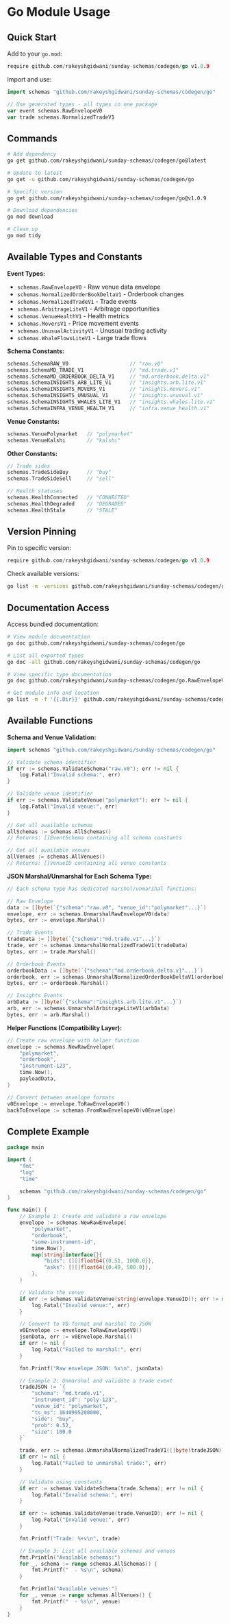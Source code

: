 # Go Module Usage

## Quick Start

Add to your `go.mod`:
```go
require github.com/rakeyshgidwani/sunday-schemas/codegen/go v1.0.9
```

Import and use:
```go
import schemas "github.com/rakeyshgidwani/sunday-schemas/codegen/go"

// Use generated types - all types in one package
var event schemas.RawEnvelopeV0
var trade schemas.NormalizedTradeV1
```

## Commands

```bash
# Add dependency
go get github.com/rakeyshgidwani/sunday-schemas/codegen/go@latest

# Update to latest
go get -u github.com/rakeyshgidwani/sunday-schemas/codegen/go

# Specific version
go get github.com/rakeyshgidwani/sunday-schemas/codegen/go@v1.0.9

# Download dependencies
go mod download

# Clean up
go mod tidy
```

## Available Types and Constants

**Event Types:**
- `schemas.RawEnvelopeV0` - Raw venue data envelope
- `schemas.NormalizedOrderBookDeltaV1` - Orderbook changes
- `schemas.NormalizedTradeV1` - Trade events
- `schemas.ArbitrageLiteV1` - Arbitrage opportunities
- `schemas.VenueHealthV1` - Health metrics
- `schemas.MoversV1` - Price movement events
- `schemas.UnusualActivityV1` - Unusual trading activity
- `schemas.WhaleFlowsLiteV1` - Large trade flows

**Schema Constants:**
```go
schemas.SchemaRAW_V0                    // "raw.v0"
schemas.SchemaMD_TRADE_V1               // "md.trade.v1"
schemas.SchemaMD_ORDERBOOK_DELTA_V1     // "md.orderbook.delta.v1"
schemas.SchemaINSIGHTS_ARB_LITE_V1      // "insights.arb.lite.v1"
schemas.SchemaINSIGHTS_MOVERS_V1        // "insights.movers.v1"
schemas.SchemaINSIGHTS_UNUSUAL_V1       // "insights.unusual.v1"
schemas.SchemaINSIGHTS_WHALES_LITE_V1   // "insights.whales.lite.v1"
schemas.SchemaINFRA_VENUE_HEALTH_V1     // "infra.venue_health.v1"
```

**Venue Constants:**
```go
schemas.VenuePolymarket   // "polymarket"
schemas.VenueKalshi       // "kalshi"
```

**Other Constants:**
```go
// Trade sides
schemas.TradeSideBuy      // "buy"
schemas.TradeSideSell     // "sell"

// Health statuses
schemas.HealthConnected   // "CONNECTED"
schemas.HealthDegraded    // "DEGRADED"
schemas.HealthStale       // "STALE"
```

## Version Pinning

Pin to specific version:
```go
require github.com/rakeyshgidwani/sunday-schemas/codegen/go v1.0.9
```

Check available versions:
```bash
go list -m -versions github.com/rakeyshgidwani/sunday-schemas/codegen/go
```

## Documentation Access

Access bundled documentation:
```bash
# View module documentation
go doc github.com/rakeyshgidwani/sunday-schemas/codegen/go

# List all exported types
go doc -all github.com/rakeyshgidwani/sunday-schemas/codegen/go

# View specific type documentation
go doc github.com/rakeyshgidwani/sunday-schemas/codegen/go.RawEnvelopeV0

# Get module info and location
go list -m -f '{{.Dir}}' github.com/rakeyshgidwani/sunday-schemas/codegen/go
```

## Available Functions

**Schema and Venue Validation:**
```go
import schemas "github.com/rakeyshgidwani/sunday-schemas/codegen/go"

// Validate schema identifier
if err := schemas.ValidateSchema("raw.v0"); err != nil {
    log.Fatal("Invalid schema:", err)
}

// Validate venue identifier
if err := schemas.ValidateVenue("polymarket"); err != nil {
    log.Fatal("Invalid venue:", err)
}

// Get all available schemas
allSchemas := schemas.AllSchemas()
// Returns: []EventSchema containing all schema constants

// Get all available venues
allVenues := schemas.AllVenues()
// Returns: []VenueID containing all venue constants
```

**JSON Marshal/Unmarshal for Each Schema Type:**
```go
// Each schema type has dedicated marshal/unmarshal functions:

// Raw Envelope
data := []byte(`{"schema":"raw.v0", "venue_id":"polymarket"...}`)
envelope, err := schemas.UnmarshalRawEnvelopeV0(data)
bytes, err := envelope.Marshal()

// Trade Events
tradeData := []byte(`{"schema":"md.trade.v1"...}`)
trade, err := schemas.UnmarshalNormalizedTradeV1(tradeData)
bytes, err := trade.Marshal()

// Orderbook Events
orderbookData := []byte(`{"schema":"md.orderbook.delta.v1"...}`)
orderbook, err := schemas.UnmarshalNormalizedOrderBookDeltaV1(orderbookData)
bytes, err := orderbook.Marshal()

// Insights Events
arbData := []byte(`{"schema":"insights.arb.lite.v1"...}`)
arb, err := schemas.UnmarshalArbitrageLiteV1(arbData)
bytes, err := arb.Marshal()
```

**Helper Functions (Compatibility Layer):**
```go
// Create raw envelope with helper function
envelope := schemas.NewRawEnvelope(
    "polymarket",
    "orderbook",
    "instrument-123",
    time.Now(),
    payloadData,
)

// Convert between envelope formats
v0Envelope := envelope.ToRawEnvelopeV0()
backToEnvelope := schemas.FromRawEnvelopeV0(v0Envelope)
```

## Complete Example

```go
package main

import (
    "fmt"
    "log"
    "time"

    schemas "github.com/rakeyshgidwani/sunday-schemas/codegen/go"
)

func main() {
    // Example 1: Create and validate a raw envelope
    envelope := schemas.NewRawEnvelope(
        "polymarket",
        "orderbook",
        "some-instrument-id",
        time.Now(),
        map[string]interface{}{
            "bids": [][]float64{{0.51, 1000.0}},
            "asks": [][]float64{{0.49, 500.0}},
        },
    )

    // Validate the venue
    if err := schemas.ValidateVenue(string(envelope.VenueID)); err != nil {
        log.Fatal("Invalid venue:", err)
    }

    // Convert to V0 format and marshal to JSON
    v0Envelope := envelope.ToRawEnvelopeV0()
    jsonData, err := v0Envelope.Marshal()
    if err != nil {
        log.Fatal("Failed to marshal:", err)
    }

    fmt.Printf("Raw envelope JSON: %s\n", jsonData)

    // Example 2: Unmarshal and validate a trade event
    tradeJSON := `{
        "schema": "md.trade.v1",
        "instrument_id": "poly-123",
        "venue_id": "polymarket",
        "ts_ms": 1640995200000,
        "side": "buy",
        "prob": 0.52,
        "size": 100.0
    }`

    trade, err := schemas.UnmarshalNormalizedTradeV1([]byte(tradeJSON))
    if err != nil {
        log.Fatal("Failed to unmarshal trade:", err)
    }

    // Validate using constants
    if err := schemas.ValidateSchema(trade.Schema); err != nil {
        log.Fatal("Invalid schema:", err)
    }

    if err := schemas.ValidateVenue(trade.VenueID); err != nil {
        log.Fatal("Invalid venue:", err)
    }

    fmt.Printf("Trade: %+v\n", trade)

    // Example 3: List all available schemas and venues
    fmt.Println("Available schemas:")
    for _, schema := range schemas.AllSchemas() {
        fmt.Printf("  - %s\n", schema)
    }

    fmt.Println("Available venues:")
    for _, venue := range schemas.AllVenues() {
        fmt.Printf("  - %s\n", venue)
    }
}
```